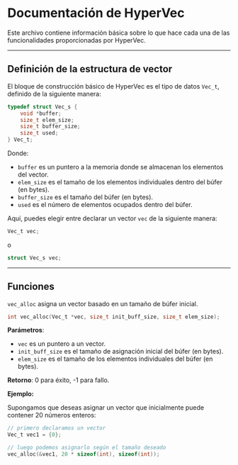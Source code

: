 # Documentación de HyperVec

Este archivo contiene información básica sobre lo que hace cada una de las funcionalidades proporcionadas por HyperVec.

---

## Definición de la estructura de vector

El bloque de construcción básico de HyperVec es el tipo de datos ```Vec_t```, definido de la siguiente manera:

``` C
typedef struct Vec_s {
    void *buffer;
    size_t elem_size;
    size_t buffer_size;
    size_t used;
} Vec_t;
```

Donde:
- ``buffer`` es un puntero a la memoria donde se almacenan los elementos del vector.
- ``elem_size`` es el tamaño de los elementos individuales dentro del búfer (en bytes).
- ``buffer_size`` es el tamaño del búfer (en bytes).
- ``used`` es el número de elementos ocupados dentro del búfer.

Aquí, puedes elegir entre declarar un vector ```vec``` de la siguiente manera:

``` C
Vec_t vec;
```

o

``` C
struct Vec_s vec;
```

---

## Funciones

``vec_alloc`` asigna un vector basado en un tamaño de búfer inicial.
``` C
int vec_alloc(Vec_t *vec, size_t init_buff_size, size_t elem_size);
```
**Parámetros**:
- ``vec`` es un puntero a un vector.
- ``init_buff_size`` es el tamaño de asignación inicial del búfer (en bytes).
- ``elem_size`` es el tamaño de los elementos individuales del búfer (en bytes).

**Retorno**:
0 para éxito, -1 para fallo.

**Ejemplo:**

Supongamos que deseas asignar un vector que inicialmente puede contener 20 números enteros:
```C
// primero declaramos un vector
Vec_t vec1 = {0};

// luego podemos asignarlo según el tamaño deseado
vec_alloc(&vec1, 20 * sizeof(int), sizeof(int));
```